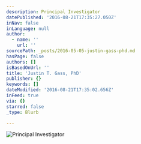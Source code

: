 ```yaml
---
description: Principal Investigator
datePublished: '2016-08-21T17:35:27.050Z'
inNav: false
inLanguage: null
author:
  - name: ''
    url: ''
sourcePath: _posts/2016-05-05-justin-gass-phd.md
hasPage: false
authors: []
isBasedOnUrl: ''
title: 'Justin T. Gass, PhD'
publisher: {}
keywords: []
dateModified: '2016-08-21T17:35:02.656Z'
inFeed: true
via: {}
starred: false
_type: Blurb

---
```

![Principal Investigator](https://the-grid-user-content.s3-us-west-2.amazonaws.com/9f162c02-1175-4dfa-b2e8-31dd1373f5cd.jpg)